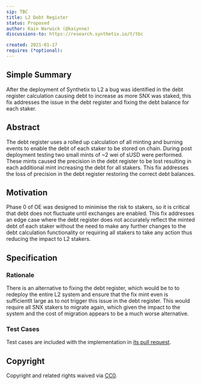 ```yaml
---
sip: TBC 
title: L2 Debt Register
status: Proposed
author: Kain Warwick (@kaiynne)
discussions-to: https://research.synthetix.io/t/tbc

created: 2021-01-17 
requires (*optional): 
---
```


<!--You can leave these HTML comments in your merged SIP and delete the visible duplicate text guides, they will not appear and may be helpful to refer to if you edit it again. This is the suggested template for new SIPs. Note that an SIP number will be assigned by an editor. When opening a pull request to submit your SIP, please use an abbreviated title in the filename, `sip-draft_title_abbrev.md`. The title should be 44 characters or less.-->

## Simple Summary
<!--"If you can't explain it simply, you don't understand it well enough." Simply describe the outcome the proposed changes intends to achieve. This should be non-technical and accessible to a casual community member.-->

After the deployment of Synthetix to L2 a bug was identified in the debt register calculation causing debt to increase as more SNX was staked, this fix addresses the issue in the debt register and fixing the debt balance for each staker.

## Abstract
<!--A short (~200 word) description of the proposed change, the abstract should clearly describe the proposed change. This is what *will* be done if the SIP is implemented, not *why* it should be done or *how* it will be done. If the SIP proposes deploying a new contract, write, "we propose to deploy a new contract that will do x".-->

The debt register uses a rolled up calculation of all minting and burning events to enable the debt of each staker to be stored on chain. During post deployment testing two small mints of ~2 wei of sUSD were performed. These mints caused the precision in the debt register to be lost resulting in each additional mint increasing the debt for all stakers. This fix addresses the loss of precision in the debt register restoring the correct debt balances.

## Motivation
<!--This is the problem statement. This is the *why* of the SIP. It should clearly explain *why* the current state of the protocol is inadequate.  It is critical that you explain *why* the change is needed, if the SIP proposes changing how something is calculated, you must address *why* the current calculation is innaccurate or wrong. This is not the place to describe how the SIP will address the issue!-->

Phase 0 of OE was designed to minimise the risk to stakers, so it is critical that debt does not fluctuate until exchanges are enabled. This fix addresses an edge case where the debt register does not accurately reflect the minted debt of each staker without the need to make any further changes to the debt calculation functionality or requiring all stakers to take any action thus reducing the impact to L2 stakers.

## Specification
<!--The specification should describe the syntax and semantics of any new feature, there are five sections
1. Overview
2. Rationale
-->

### Rationale
<!--This is where you explain the reasoning behind how you propose to solve the problem. Why did you propose to implement the change in this way, what were the considerations and trade-offs. The rationale fleshes out what motivated the design and why particular design decisions were made. It should describe alternate designs that were considered and related work. The rationale may also provide evidence of consensus within the community, and should discuss important objections or concerns raised during discussion.-->

There is an alternative to fixing the debt register, which would be to to redeploy the entire L2 system and ensure that the fix mint even is sufficientlt large as to not trigger this issue in the debt register. This would require all SNX stakers to migrate again, which given the impact to the system and the cost of migration appears to be a much worse alternative.

### Test Cases
<!--Test cases for an implementation are mandatory for SIPs but can be included with the implementation..-->

Test cases are included with the implementation in [its pull request](https://github.com/Synthetixio/synthetix/pull/811).

## Copyright
Copyright and related rights waived via [CC0](https://creativecommons.org/publicdomain/zero/1.0/).
